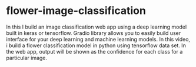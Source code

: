 # flower-image-classification
In this I build an image classification web app using a deep learning model built in keras or tensorflow. Gradio library allows you to easily build user interface for your deep learning and machine learning models. In this video, i build a flower classification model in python using tensorflow data set. In the web app, output will be shown as the confidence for each class for a particular image.
